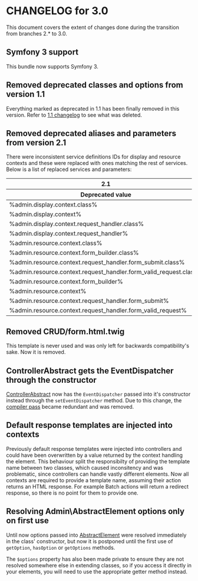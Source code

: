 # CHANGELOG for 3.0

This document covers the extent of changes done during the transition from
branches 2.* to 3.0.

## Symfony 3 support

This bundle now supports Symfony 3.

## Removed deprecated classes and options from version 1.1

Everything marked as deprecated in 1.1 has been finally removed in this version.
Refer to [1.1 changelog](CHANGELOG-1.1.md) to see what was deleted.

## Removed deprecated aliases and parameters from version 2.1

There were inconsistent service definitions IDs for display and resource contexts
and these were replaced with ones matching the rest of services. Below is a list
of replaced services and parameters:

<table>
    <thead>
        <tr>
            <th>2.1</th>
            <th>3.*</th>
        </tr>
        <tr>
            <th>Deprecated value</th>
            <th>New value</th>
        </tr>  
    </thead>
    <tbody>
        <tr>
            <td>%admin.display.context.class%</td>
            <td>%admin.context.display.class%</td>
        </tr>
        <tr>
            <td>%admin.display.context%</td>
            <td>%admin.context.display%</td>
        </tr>
        <tr>
            <td>%admin.display.context.request_handler.class%</td>
            <td>%admin.context.display.request_handler.class%</td>
        </tr>
        <tr>
            <td>%admin.display.context.request_handler%</td>
            <td>%admin.context.display.request_handler%</td>
        </tr>
        <tr>
            <td>%admin.resource.context.class%</td>
            <td>%admin.context.resource.class%</td>
        </tr>
        <tr>
            <td>%admin.resource.context.form_builder.class%</td>
            <td>%admin.context.resource.form_builder.class%</td>
        </tr>
        <tr>
            <td>%admin.resource.context.request_handler.form_submit.class%</td>
            <td>%admin.context.resource.request_handler.form_submit.class%</td>
        </tr>
        <tr>
            <td>%admin.resource.context.request_handler.form_valid_request.class%</td>
            <td>%admin.context.resource.request_handler.form_valid_request.class%</td>
        </tr>
        <tr>
            <td>%admin.resource.context.form_builder%</td>
            <td>%admin.context.resource.form_builder%</td>
        </tr>
        <tr>
            <td>%admin.resource.context%</td>
            <td>%admin.context.resource%</td>
        </tr>
        <tr>
            <td>%admin.resource.context.request_handler.form_submit%</td>
            <td>%admin.context.resource.request_handler.form_submit%</td>
        </tr>
        <tr>
            <td>%admin.resource.context.request_handler.form_valid_request%</td>
            <td>%admin.context.resource.request_handler.form_valid_request%</td>
        </tr>
    </tbody>
</table>

## Removed CRUD/form.html.twig

This template is never used and was only left for backwards compatibility's sake.
Now it is removed.

## ControllerAbstract gets the EventDispatcher through the constructor

[ControllerAbstract](Controller/ControllerAbstract.php) now has the `EventDispatcher`
passed into it's constructor instead through the `setEventDispatcher` method. Due to
this change, the [compiler pass](DependencyInjection/Compiler/SetEventDispatcherPass.php)
became redundant and was removed.

## Default response templates are injected into contexts

Previously default response templates were injected into controllers and could have
been overwritten by a value returned by the context handling the element. This
behaviour split the responsibilty of providing the template name between two 
classes, which caused inconsitency and was problematic, since controllers can
handle vastly different elements. Now all contexts are required to provide a template
name, assuming their action returns an HTML response. For example Batch actions
will return a redirect response, so there is no point for them to provide one.

## Resolving Admin\AbstractElement options only on first use

Until now options passed into [AbstractElement](Admin/AbstractElement.php) were
resolved immediately in the class' constructor, but now it is postponed until
the first use of `getOption`, `hasOption` or `getOptions` methods.

The `$options` property has also been made private to ensure they are not resolved
somewhere else in extending classes, so if you access it directly in your elements, 
you will need to use the appropriate getter method instead.
